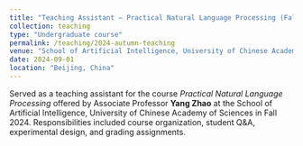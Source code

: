 ```yaml
---
title: "Teaching Assistant – Practical Natural Language Processing (Fall 2024)"
collection: teaching
type: "Undergraduate course"
permalink: /teaching/2024-autumn-teaching
venue: "School of Artificial Intelligence, University of Chinese Academy of Sciences"
date: 2024-09-01
location: "Beijing, China"
---
```


Served as a teaching assistant for the course *Practical Natural Language Processing* offered by Associate Professor **Yang Zhao** at the School of Artificial Intelligence, University of Chinese Academy of Sciences in Fall 2024. Responsibilities included course organization, student Q&A, experimental design, and grading assignments.